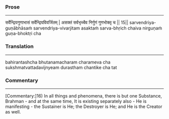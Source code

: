 ### Prose 
 --- 
सर्वेन्द्रियगुणाभासं सर्वेन्द्रियविवर्जितम् |
असक्तं सर्वभृच्चैव निर्गुणं गुणभोक्तृ च || 15||
sarvendriya-guṇābhāsaṁ sarvendriya-vivarjitam
asaktaṁ sarva-bhṛich chaiva nirguṇaṁ guṇa-bhoktṛi cha

### Translation 
 --- 
bahirantashcha bhutanamacharam charameva cha sukshmatvattadavijnyeam durastham chantike cha tat

### Commentary 
 --- 
[Commentary:]16) In all things and phenomena, there is but one Substance, Brahman - and at the same time, It is existing separately also - He is manifesting - the Sustainer is He; the Destroyer is He; and He is the Creator as well.
